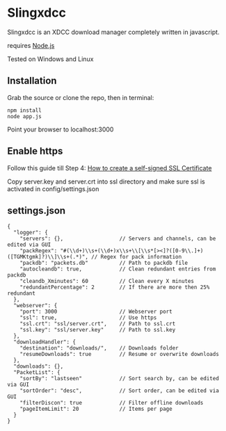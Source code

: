 Slingxdcc
===================
Slingxdcc is an XDCC download manager completely written in javascript.

requires [Node.js](http://nodejs.org)

Tested on Windows and Linux

Installation
------------

Grab the source or clone the repo, 
then in terminal:

    npm install
    node app.js
    
Point your browser to localhost:3000

Enable https
------------

Follow this guide till Step 4: [How to create a self-signed SSL Certificate](http://www.akadia.com/services/ssh_test_certificate.html)

Copy server.key and server.crt into ssl directory and make sure ssl is activated in config/settings.json

settings.json
------------

	{
	  "logger": {
	    "servers": {},					// Servers and channels, can be edited via GUI
	    "packRegex": "#(\\d+)\\s+(\\d+)x\\s+\\[\\s*[><]?([0-9\\.]+)([TGMKtgmk]?)\\]\\s+(.*)", // Regex for pack information
	    "packdb": "packets.db"			// Path to packdb file
	    "autocleandb": true,			// Clean redundant entries from packdb
	    "cleandb_Xminutes": 60			// Clean every X minutes
	    "redundantPercentage": 2		// If there are more then 25% redundant
	  },
	  "webserver": {
	    "port": 3000					// Webserver port
	    "ssl": true,					// Use https
	    "ssl.crt": "ssl/server.crt",	// Path to ssl.crt
	    "ssl.key": "ssl/server.key"		// Path to ssl.key
	  },
	  "downloadHandler": {
	    "destination": "downloads/",	// Downloads folder
	    "resumeDownloads": true			// Resume or overwrite downloads
	  },
	  "downloads": {},
	  "PacketList": {
	    "sortBy": "lastseen"			// Sort search by, can be edited via GUI
	    "sortOrder": "desc",			// Sort order, can be edited via GUI
	    "filterDiscon": true			// Filter offline downloads
	    "pageItemLimit": 20				// Items per page
	  }
	}
